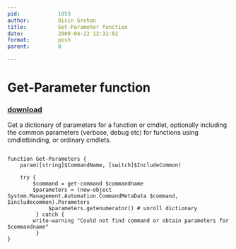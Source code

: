```yaml
---
pid:            1053
author:         Oisin Grehan
title:          Get-Parameter function
date:           2009-04-22 12:32:02
format:         posh
parent:         0

---
```


# Get-Parameter function

### [download](//scripts/1053.ps1)

Get a dictionary of parameters for a function or cmdlet, optionally including the common parameters (verbose, debug etc) for functions using cmdletbinding, or ordinary cmdlets.

```posh

function Get-Parameters {
	param([string]$CommandName, [switch]$IncludeCommon)
	
	try {
		$command = get-command $commandname
		$parameters = (new-object System.Management.Automation.CommandMetaData $command, $includecommon).Parameters
	         $parameters.getenumerator() # unroll dictionary
         } catch {
		write-warning "Could not find command or obtain parameters for $commandname"
         }
}


```
